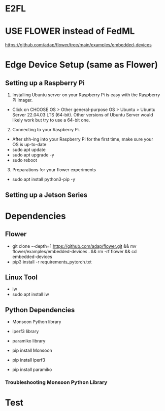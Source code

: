 # E2FL

# USE FLOWER instead of FedML
https://github.com/adap/flower/tree/main/examples/embedded-devices

# Edge Device Setup (same as Flower)

## Setting up a Raspberry Pi
1. Installing Ubuntu server on your Raspberry Pi is easy with the Raspberry Pi Imager.
- Click on CHOOSE OS > Other general-purpose OS > Ubuntu > Ubuntu Server 22.04.03 LTS (64-bit). Other versions of Ubuntu Server would likely work but try to use a 64-bit one.
2. Connecting to your Raspberry Pi.
- After shh-ing into your Raspberry Pi for the first time, make sure your OS is up-to-date
- sudo apt update
- sudo apt upgrade -y
- sudo reboot
3. Preparations for your flower experiments
- sudo apt install python3-pip -y

## Setting up a Jetson Series


# Dependencies

## Flower
- git clone --depth=1 https://github.com/adap/flower.git && mv flower/examples/embedded-devices . && rm -rf flower && cd embedded-devices
- pip3 install -r requirements_pytorch.txt

## Linux Tool
- iw
- sudo apt install iw

## Python Dependencies
- Monsoon Python library
- iperf3 library
- paramiko library

- pip install Monsoon
- pip install iperf3
- pip install paramiko

### Troubleshooting Monsoon Python Library 


# Test
